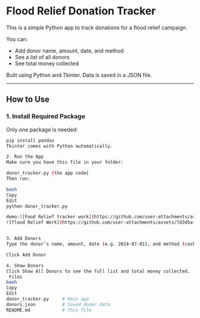 #  Flood Relief Donation Tracker

This is a simple Python app to track donations for a flood relief campaign.

You can:
- Add donor name, amount, date, and method
- See a list of all donors
- See total money collected

Built using Python and Tkinter. Data is saved in a JSON file.

---

## How to Use

### 1. Install Required Package

Only one package is needed:

```bash
pip install pandas
Tkinter comes with Python automatically.

2. Run the App
Make sure you have this file in your folder:

donor_tracker.py (the app code)
Then run:

bash
Copy
Edit
python donor_tracker.py

demo:![Food Relief tracker work](https://github.com/user-attachments/assets/52fd9cfd-c820-4d87-8259-280d383bea7c)
![flood Relief Work](https://github.com/user-attachments/assets/7d3d5aff-63c5-4fc2-ae81-aec5d6744d1f)


3. Add Donors
Type the donor’s name, amount, date (e.g. 2024-07-01), and method (cash/online)

Click Add Donor

4. Show Donors
Click Show All Donors to see the full list and total money collected.
 Files
bash
Copy
Edit
donor_tracker.py     # Main app
donors.json          # Saved donor data
README.md            # This file
